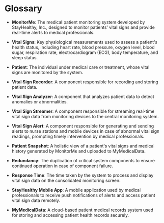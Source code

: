 # Glossary

- **MonitorMe**: The medical patient monitoring system developed by StayHealthy, Inc., designed to monitor patients' vital signs and provide real-time alerts to medical professionals.

- **Vital Signs**: Key physiological measurements used to assess a patient's health status, including heart rate, blood pressure, oxygen level, blood sugar, respiration rate, electrocardiogram (ECG), body temperature, and sleep status.

- **Patient**: The individual under medical care or treatment, whose vital signs are monitored by the system.

- **Vital Sign Recorder**: A component responsible for recording and storing patient data.
- **Vital Sign Analyzer**: A component that analyzes patient data to detect anomalies or abnormalities.
- **Vital Sign Streamer**: A component responsible for streaming real-time vital sign data from monitoring devices to the central monitoring system.
- **Vital Sign Alert**: A component responsible for generating and sending alerts to nurse stations and mobile devices in case of abnormal vital sign readings, prompting timely intervention by medical professionals.

- **Patient Snapshot**: A holistic view of a patient's vital signs and medical history generated by MonitorMe and uploaded to MyMedicalData.

- **Redundancy**: The duplication of critical system components to ensure continued operation in case of component failure.

- **Response Time**: The time taken by the system to process and display vital sign data on the consolidated monitoring screen.

- **StayHealthy Mobile App**: A mobile application used by medical professionals to receive push notifications of alerts and access patient vital sign data remotely.

- **MyMedicalData**: A cloud-based patient medical records system used for storing and accessing patient health records securely.